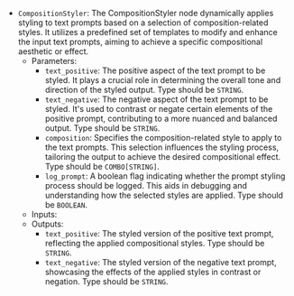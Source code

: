- `CompositionStyler`: The CompositionStyler node dynamically applies styling to text prompts based on a selection of composition-related styles. It utilizes a predefined set of templates to modify and enhance the input text prompts, aiming to achieve a specific compositional aesthetic or effect.
    - Parameters:
        - `text_positive`: The positive aspect of the text prompt to be styled. It plays a crucial role in determining the overall tone and direction of the styled output. Type should be `STRING`.
        - `text_negative`: The negative aspect of the text prompt to be styled. It's used to contrast or negate certain elements of the positive prompt, contributing to a more nuanced and balanced output. Type should be `STRING`.
        - `composition`: Specifies the composition-related style to apply to the text prompts. This selection influences the styling process, tailoring the output to achieve the desired compositional effect. Type should be `COMBO[STRING]`.
        - `log_prompt`: A boolean flag indicating whether the prompt styling process should be logged. This aids in debugging and understanding how the selected styles are applied. Type should be `BOOLEAN`.
    - Inputs:
    - Outputs:
        - `text_positive`: The styled version of the positive text prompt, reflecting the applied compositional styles. Type should be `STRING`.
        - `text_negative`: The styled version of the negative text prompt, showcasing the effects of the applied styles in contrast or negation. Type should be `STRING`.
